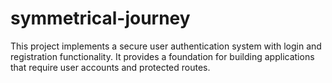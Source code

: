 # symmetrical-journey
This project implements a secure user authentication system with login and registration functionality. It provides a foundation for building applications that require user accounts and protected routes. 

